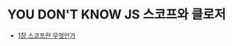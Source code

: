 # YOU DON'T KNOW JS 스코프와 클로저

* [1장 스코프란 무엇인가](https://github.com/HoseokNa/book_review/tree/master/YOU_DONT_KNOW_JS(SCOPE_CLOSURES)/chapter1.md)
